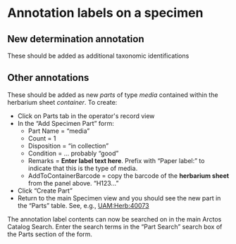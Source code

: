 # Annotation labels on a specimen

## New determination annotation

These should be added as additional taxonomic identifications

## Other annotations

These should be added as new _parts_ of type _media_ contained within
the herbarium sheet _container_. To create:

 * Click on Parts tab in the operator's record view
 * In the “Add Specimen Part” form:
    * Part Name = “media” 
    * Count = 1
    * Disposition = “in collection”
    * Condition = ... probably “good”
    * Remarks = **Enter label text here**. Prefix with “Paper label:” to
      indicate that this is the type of media.
    * AddToContainerBarcode = copy the barcode of the **herbarium
      sheet** from the panel above. “H123...”
 * Click “Create Part”
 * Return to the main Specimen view and you should see the new part in
   the “Parts” table.  See, e.g.,
   [UAM:Herb:40073](https://arctos.database.museum/guid/UAM:Herb:40073)
   
The annotation label contents can now be searched on in the main
Arctos Catalog Search. Enter the search terms in the “Part Search”
search box of the Parts section of the form.
